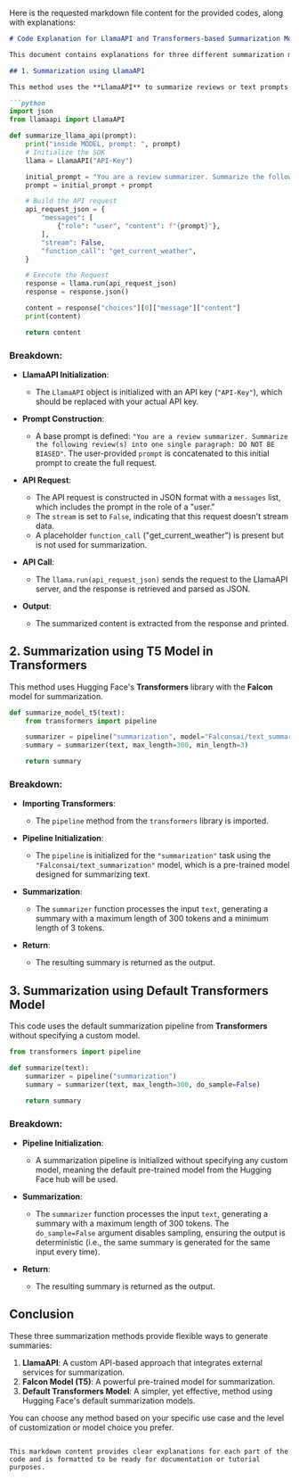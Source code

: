 Here is the requested markdown file content for the provided codes, along with explanations:

```markdown
# Code Explanation for LlamaAPI and Transformers-based Summarization Models

This document contains explanations for three different summarization methods: one using the **LlamaAPI** and two using the **Transformers** library by Hugging Face. Each method helps in generating summaries from given text prompts.

## 1. Summarization using LlamaAPI

This method uses the **LlamaAPI** to summarize reviews or text prompts into a single unbiased paragraph.

```python
import json
from llamaapi import LlamaAPI

def summarize_llama_api(prompt):
    print("inside MODEL, prompt: ", prompt)
    # Initialize the SDK
    llama = LlamaAPI("API-Key")

    initial_prompt = "You are a review summarizer. Summarize the following review(s) into one single paragraph: DO NOT BE BIASED"
    prompt = initial_prompt + prompt

    # Build the API request
    api_request_json = {
        "messages": [
            {"role": "user", "content": f"{prompt}"},
        ],
        "stream": False,
        "function_call": "get_current_weather",
    }

    # Execute the Request
    response = llama.run(api_request_json)
    response = response.json()

    content = response["choices"][0]["message"]["content"]
    print(content)

    return content
```

### Breakdown:
- **LlamaAPI Initialization**: 
  - The `LlamaAPI` object is initialized with an API key (`"API-Key"`), which should be replaced with your actual API key.
  
- **Prompt Construction**:
  - A base prompt is defined: `"You are a review summarizer. Summarize the following review(s) into one single paragraph: DO NOT BE BIASED"`. The user-provided `prompt` is concatenated to this initial prompt to create the full request.

- **API Request**:
  - The API request is constructed in JSON format with a `messages` list, which includes the prompt in the role of a "user."
  - The `stream` is set to `False`, indicating that this request doesn't stream data.
  - A placeholder `function_call` ("get_current_weather") is present but is not used for summarization.

- **API Call**:
  - The `llama.run(api_request_json)` sends the request to the LlamaAPI server, and the response is retrieved and parsed as JSON.

- **Output**:
  - The summarized content is extracted from the response and printed.

## 2. Summarization using T5 Model in Transformers

This method uses Hugging Face's **Transformers** library with the **Falcon** model for summarization.

```python
def summarize_model_t5(text):
    from transformers import pipeline

    summarizer = pipeline("summarization", model="Falconsai/text_summarization")
    summary = summarizer(text, max_length=300, min_length=3)

    return summary
```

### Breakdown:
- **Importing Transformers**: 
  - The `pipeline` method from the `transformers` library is imported.

- **Pipeline Initialization**:
  - The `pipeline` is initialized for the `"summarization"` task using the `"Falconsai/text_summarization"` model, which is a pre-trained model designed for summarizing text.

- **Summarization**:
  - The `summarizer` function processes the input `text`, generating a summary with a maximum length of 300 tokens and a minimum length of 3 tokens.
  
- **Return**: 
  - The resulting summary is returned as the output.

## 3. Summarization using Default Transformers Model

This code uses the default summarization pipeline from **Transformers** without specifying a custom model.

```python
from transformers import pipeline

def summarize(text):
    summarizer = pipeline("summarization")
    summary = summarizer(text, max_length=300, do_sample=False)

    return summary
```

### Breakdown:
- **Pipeline Initialization**:
  - A summarization pipeline is initialized without specifying any custom model, meaning the default pre-trained model from the Hugging Face hub will be used.

- **Summarization**:
  - The `summarizer` function processes the input `text`, generating a summary with a maximum length of 300 tokens. The `do_sample=False` argument disables sampling, ensuring the output is deterministic (i.e., the same summary is generated for the same input every time).

- **Return**:
  - The resulting summary is returned as the output.

## Conclusion

These three summarization methods provide flexible ways to generate summaries:
1. **LlamaAPI**: A custom API-based approach that integrates external services for summarization.
2. **Falcon Model (T5)**: A powerful pre-trained model for summarization.
3. **Default Transformers Model**: A simpler, yet effective, method using Hugging Face's default summarization models.

You can choose any method based on your specific use case and the level of customization or model choice you prefer.
```

This markdown content provides clear explanations for each part of the code and is formatted to be ready for documentation or tutorial purposes.
